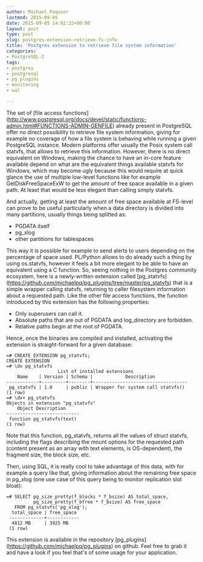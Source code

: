 ```yaml
---
author: Michael Paquier
lastmod: 2015-09-05
date: 2015-09-05 14:02:22+00:00
layout: post
type: post
slug: postgres-extension-retrieve-fs-info
title: 'Postgres extension to retrieve file system information'
categories:
- PostgreSQL-2
tags:
- postgres
- postgresql
- pg_plugins
- monitoring
- wal

---
```


The set of [file access functions]
(http://www.postgresql.org/docs/devel/static/functions-admin.html#FUNCTIONS-ADMIN-GENFILE)
already present in PostgreSQL offer no direct possibility to retrieve file
system information, giving for example no coverage of how a file system is
behaving while running a given PostgreSQL instance. Modern platforms offer
usually the Posix system call statvfs, that allows to retrieve this information.
However, there is no direct equivalent on Windows, making the chance to have
an in-core feature available depend on what are the equivalent things
available statvfs for Windows, which may become ugly because this would
require at quick glance the use of multiple low-level functions like for
example GetDiskFreeSpaceExW to get the amount of free space available in
a given path. At least that would be less elegant than calling simply
statvfs.

And actually, getting at least the amount of free space available at FS-level
can prove to be useful particularly when a data directory is divided into
many partitions, usually things being splitted as:

  * PGDATA itself
  * pg_xlog
  * other partitions for tablespaces

This way it is possible for example to send alerts to users depending on the
percentage of space used. PL/Python allows to do already such a thing by using
os.statvfs, however it feels a bit more elegant to be able to have an
equivalent using a C function. So, seeing nothing in the Postgres community
ecosystem, here is a newly-written extension called [pg\_statvfs]
(https://github.com/michaelpq/pg_plugins/tree/master/pg_statvfs) that is a
simple wrapper calling statvfs, returning to caller filesystem information
about a requested path. Like the other file access functions, the function
introduced by this extension has the following properties:

  * Only superusers can call it.
  * Absolute paths that are out of PGDATA and log\_directory are forbidden.
  * Relative paths begin at the root of PGDATA.

Hence, once the binaries are compiled and installed, activating the extension
is straight-forward for a given database:

    =# CREATE EXTENSION pg_statvfs;
    CREATE EXTENSION
    =# \dx pg_statvfs
                       List of installed extensions
        Name    | Version | Schema |            Description
    ------------+---------+--------+-----------------------------------
     pg_statvfs | 1.0     | public | Wrapper for system call statvfs()
    (1 row)
    =# \dx+ pg_statvfs
    Objects in extension "pg_statvfs"
        Object Description
    ---------------------------
     function pg_statvfs(text)
    (1 row)

Note that this function, pg\_statvfs, returns all the values of struct statvfs,
including the flags describing the mount options for the requested path
(content present as an array with text elements, is OS-dependent), the fragment
size, the block size, etc.

Then, using SQL, it is really cool to take advantage of this data, with for
example a query like that, giving information about the remaining free
space in pg\_xlog (one use case of this query being to monitor replication slot
bloat):

    =# SELECT pg_size_pretty(f_blocks * f_bsize) AS total_space,
              pg_size_pretty(f_bfree * f_bsize) AS free_space
       FROM pg_statvfs('pg_xlog');
      total_space | free_space
     -------------+------------
      4812 MB     | 3925 MB
     (1 row)

This extension is available in the repository [pg_plugins]
(https://github.com/michaelpq/pg_plugins) on github. Feel free to grab it
and have a look if you feel that's of some usage for your application.
